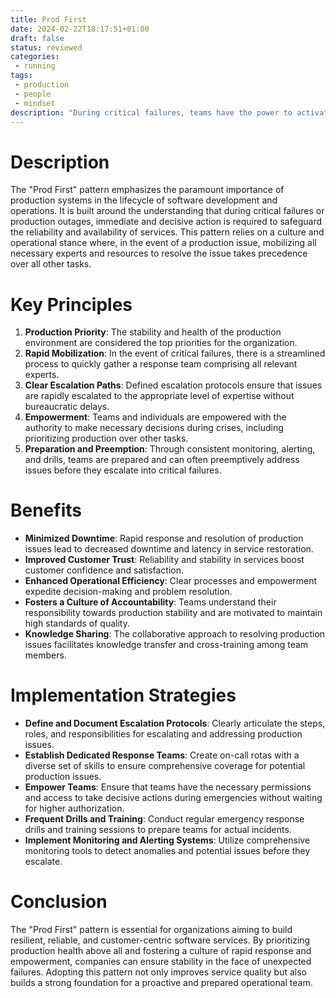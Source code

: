 ```yaml
---
title: Prod First
date: 2024-02-22T18:17:51+01:00
draft: false
status: reviewed
categories: 
 - running
tags: 
 - production
 - people
 - mindset
description: "During critical failures, teams have the power to activate all relevant experts to restore production."
---
```


# Description

The "Prod First" pattern emphasizes the paramount importance of production systems in the lifecycle of software development and operations. It is built around the understanding that during critical failures or production outages, immediate and decisive action is required to safeguard the reliability and availability of services. This pattern relies on a culture and operational stance where, in the event of a production issue, mobilizing all necessary experts and resources to resolve the issue takes precedence over all other tasks.

# Key Principles

1. **Production Priority**: The stability and health of the production environment are considered the top priorities for the organization.
2. **Rapid Mobilization**: In the event of critical failures, there is a streamlined process to quickly gather a response team comprising all relevant experts.
3. **Clear Escalation Paths**: Defined escalation protocols ensure that issues are rapidly escalated to the appropriate level of expertise without bureaucratic delays.
4. **Empowerment**: Teams and individuals are empowered with the authority to make necessary decisions during crises, including prioritizing production over other tasks.
5. **Preparation and Preemption**: Through consistent monitoring, alerting, and drills, teams are prepared and can often preemptively address issues before they escalate into critical failures.

# Benefits

- **Minimized Downtime**: Rapid response and resolution of production issues lead to decreased downtime and latency in service restoration.
- **Improved Customer Trust**: Reliability and stability in services boost customer confidence and satisfaction.
- **Enhanced Operational Efficiency**: Clear processes and empowerment expedite decision-making and problem resolution.
- **Fosters a Culture of Accountability**: Teams understand their responsibility towards production stability and are motivated to maintain high standards of quality.
- **Knowledge Sharing**: The collaborative approach to resolving production issues facilitates knowledge transfer and cross-training among team members.

# Implementation Strategies

- **Define and Document Escalation Protocols**: Clearly articulate the steps, roles, and responsibilities for escalating and addressing production issues.
- **Establish Dedicated Response Teams**: Create on-call rotas with a diverse set of skills to ensure comprehensive coverage for potential production issues.
- **Empower Teams**: Ensure that teams have the necessary permissions and access to take decisive actions during emergencies without waiting for higher authorization.
- **Frequent Drills and Training**: Conduct regular emergency response drills and training sessions to prepare teams for actual incidents.
- **Implement Monitoring and Alerting Systems**: Utilize comprehensive monitoring tools to detect anomalies and potential issues before they escalate.

# Conclusion

The "Prod First" pattern is essential for organizations aiming to build resilient, reliable, and customer-centric software services. By prioritizing production health above all and fostering a culture of rapid response and empowerment, companies can ensure stability in the face of unexpected failures. Adopting this pattern not only improves service quality but also builds a strong foundation for a proactive and prepared operational team.